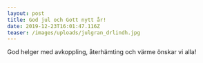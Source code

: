 ```yaml
---
layout: post
title: God jul och Gott nytt år!
date: 2019-12-23T16:01:47.116Z
teaser: /images/uploads/julgran_drlindh.jpg
---
```

God helger med avkoppling, återhämting och värme önskar vi alla!
